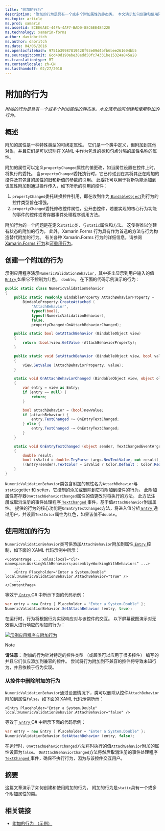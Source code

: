 ```yaml
---
title: "附加的行为"
description: "附加的行为是具有一个或多个附加属性的静态类。 本文演示如何创建和使用附加的行为。"
ms.topic: article
ms.prod: xamarin
ms.assetid: ECEE6AEC-44FA-4AF7-BAD0-88C6EE48422E
ms.technology: xamarin-forms
author: davidbritch
ms.author: dabritch
ms.date: 04/06/2016
ms.openlocfilehash: 9751b39987819428f93e09d4bfb6bee261604bb5
ms.sourcegitcommit: 6cd40d190abe38edd50fc74331be15324a845a28
ms.translationtype: MT
ms.contentlocale: zh-CN
ms.lasthandoff: 02/27/2018
---
```

# <a name="attached-behaviors"></a>附加的行为

_附加的行为是具有一个或多个附加属性的静态类。本文演示如何创建和使用附加的行为。_

## <a name="overview"></a>概述

附加的属性是一种特殊类型的可绑定属性。 它们是一个类中定义，但附加到其他对象，并且它们是可以识别在 XAML 中作为包含的类和句点分隔的属性名称的属性。

附加的属性可以定义`propertyChanged`属性的值更改，如当属性设置在控件上时，将执行的委托。 当`propertyChanged`委托执行时，它已传递到在其将其正在附加的控件及其包含的属性的旧和新值的参数的引用。 此委托可以用于将新功能添加到该属性附加到通过操作传入，如下所示的引用的控件：

1. `propertyChanged`委托转换控件引用，即在收到作为[ `BindableObject`](https://developer.xamarin.com/api/type/Xamarin.Forms.BindableObject/)到行为的控件类型旨在增强。
1. `propertyChanged`委托修改控件属性，公开由控件，若要实现的核心行为功能的事件的控件或寄存器事件处理程序调用方法。

附加行为的一个问题是在定义`static`类，与`static`属性和方法。 这使得难以创建有状态的附加的行为。 此外，Xamarin.Forms 行为具有作为首选的方法与行为构造替代附加的行为。 有关各种 Xamarin.Forms 行为的详细信息，请参阅[Xamarin.Forms 行为](~/xamarin-forms/app-fundamentals/behaviors/creating.md)和[可重用行为](~/xamarin-forms/app-fundamentals/behaviors/reusable/index.md)。

## <a name="creating-an-attached-behavior"></a>创建一个附加的行为

示例应用程序演示`NumericValidationBehavior`，其中突出显示到用户输入的值[ `Entry` ](https://developer.xamarin.com/api/type/Xamarin.Forms.Entry/)如果它不控制为红色， `double`。 在下面的代码示例演示的行为：

```csharp
public static class NumericValidationBehavior
{
    public static readonly BindableProperty AttachBehaviorProperty =
        BindableProperty.CreateAttached (
            "AttachBehavior",
            typeof(bool),
            typeof(NumericValidationBehavior),
            false,
            propertyChanged:OnAttachBehaviorChanged);

    public static bool GetAttachBehavior (BindableObject view)
    {
        return (bool)view.GetValue (AttachBehaviorProperty);
    }

    public static void SetAttachBehavior (BindableObject view, bool value)
    {
        view.SetValue (AttachBehaviorProperty, value);
    }

    static void OnAttachBehaviorChanged (BindableObject view, object oldValue, object newValue)
    {
        var entry = view as Entry;
        if (entry == null) {
            return;
        }

        bool attachBehavior = (bool)newValue;
        if (attachBehavior) {
            entry.TextChanged += OnEntryTextChanged;
        } else {
            entry.TextChanged -= OnEntryTextChanged;
        }
    }

    static void OnEntryTextChanged (object sender, TextChangedEventArgs args)
    {
        double result;
        bool isValid = double.TryParse (args.NewTextValue, out result);
        ((Entry)sender).TextColor = isValid ? Color.Default : Color.Red;
    }
}
```

`NumericValidationBehavior`类包含附加的属性名为`AttachBehavior`与`static`getter 和 setter，它控制的添加或删除到它将附加到控件的行为。 此附加属性寄存器`OnAttachBehaviorChanged`属性的值更改时将执行的方法。 此方法注册或取消注册的事件处理程序[ `TextChanged` ](https://developer.xamarin.com/api/event/Xamarin.Forms.Entry.TextChanged/)事件，基于值`AttachBehavior`附加属性。 提供的行为的核心功能是`OnEntryTextChanged`方法，将进入值分析[ `Entry` ](https://developer.xamarin.com/api/type/Xamarin.Forms.Entry/)通过用户，并设置`TextColor`属性为红色，如果该值不`double`。

## <a name="consuming-an-attached-behavior"></a>使用附加的行为

`NumericValidationBehavior`类可供添加`AttachBehavior`附加到属性[ `Entry` ](https://developer.xamarin.com/api/type/Xamarin.Forms.Entry/)控制，如下面的 XAML 代码示例中所示：

```xaml
<ContentPage ... xmlns:local="clr-namespace:WorkingWithBehaviors;assembly=WorkingWithBehaviors" ...>
    ...
    <Entry Placeholder="Enter a System.Double" local:NumericValidationBehavior.AttachBehavior="true" />
    ...
</ContentPage>
```

等效于[ `Entry` ](https://developer.xamarin.com/api/type/Xamarin.Forms.Entry/) C# 中所示下面的代码示例：

```csharp
var entry = new Entry { Placeholder = "Enter a System.Double" };
NumericValidationBehavior.SetAttachBehavior (entry, true);
```

在运行时，行为将根据行为实现响应对与该控件的交互。 以下屏幕截图演示对无效输入进行响应的附加的行为：

[ ![](attached-images/screenshots-sml.png "示例应用程序与附加行为")](attached-images/screenshots.png "示例与附加行为的应用程序")

> [!NOTE]
> **请注意**： 附加的行为针对特定的控件类型 （或超类可以应用于很多控件） 编写的并且它们仅应添加到兼容的控件。 尝试将行为附加到不兼容的控件将导致未知行为，并且依赖于行为实现。

### <a name="removing-an-attached-behavior-from-a-control"></a>从控件中删除附加的行为

`NumericValidationBehavior`通过设置情况下，类可以删除从控件`AttachBehavior`附加到属性`false`，如下面的 XAML 代码示例所示：

```xaml
<Entry Placeholder="Enter a System.Double" local:NumericValidationBehavior.AttachBehavior="false" />
```

等效于[ `Entry` ](https://developer.xamarin.com/api/type/Xamarin.Forms.Entry/) C# 中所示下面的代码示例：

```csharp
var entry = new Entry { Placeholder = "Enter a System.Double" };
NumericValidationBehavior.SetAttachBehavior (entry, false);
```

在运行时，`OnAttachBehaviorChanged`方法将时执行的值`AttachBehavior`附加的属性设置为`false`。 `OnAttachBehaviorChanged`方法将然后取消注册的事件处理程序[ `TextChanged` ](https://developer.xamarin.com/api/event/Xamarin.Forms.Entry.TextChanged/)事件，确保不执行行为，因为与该控件交互用户。

## <a name="summary"></a>摘要

这篇文章演示了如何创建和使用附加的行为。 附加的行为是`static`具有一个或多个附加属性的类。


## <a name="related-links"></a>相关链接

- [附加的行为 （示例）](https://developer.xamarin.com/samples/xamarin-forms/behaviors/attachednumericvalidationbehavior/)
